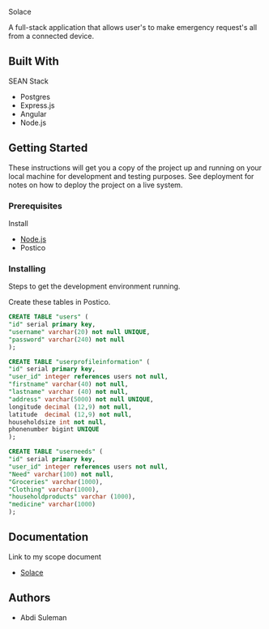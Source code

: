 Solace

A full-stack application that allows user's to make emergency request's all from a connected device.

## Built With

SEAN Stack
- Postgres
- Express.js
- Angular
- Node.js

## Getting Started

These instructions will get you a copy of the project up and running on your local machine for development and testing purposes. See deployment for notes on how to deploy the project on a live system.

### Prerequisites

Install

- [Node.js](https://nodejs.org/en/)
- Postico 

### Installing

Steps to get the development environment running.

Create these tables in Postico.

```sql
CREATE TABLE "users" (
"id" serial primary key,
"username" varchar(20) not null UNIQUE,
"password" varchar(240) not null
);

CREATE TABLE "userprofileinformation" (
"id" serial primary key,
"user_id" integer references users not null,
"firstname" varchar(40) not null,
"lastname" varchar (40) not null,
"address" varchar(5000) not null UNIQUE,
longitude decimal (12,9) not null,
latitude  decimal (12,9) not null,
householdsize int not null,
phonenumber bigint UNIQUE
);

CREATE TABLE "userneeds" (
"id" serial primary key,
"user_id" integer references users not null,
"Need" varchar(100) not null,
"Groceries" varchar(1000),
"Clothing" varchar(1000),
"householdproducts" varchar (1000),
"medicine" varchar(1000)
);
```

## Documentation
Link to my scope document
- [Solace](https://docs.google.com/document/d/1XEgjlr63lMORVqTpCro4AFr8vVeHXvtWEQDNokEt_m4/edit?usp=sharing)


## Authors

* Abdi Suleman
